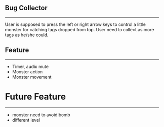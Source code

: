 ## Bug Collector
---
User is supposed to press the left or right arrow keys to control a little monster for catching tags dropped from top. User need to collect as more tags as he/she could.

## Feature
---
* Timer, audio mute
* Monster action
* Monster movement

# Future Feature
---
* monster need to avoid bomb
* different level
